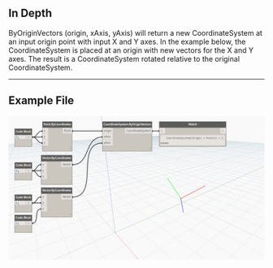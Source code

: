 ## In Depth
ByOriginVectors (origin, xAxis, yAxis) will return a new CoordinateSystem at an input origin point with input X and Y axes. In the example below, the CoordinateSystem is placed at an origin with new vectors for the X and Y axes. The result is a CoordinateSystem rotated relative to the original CoordinateSystem.
___
## Example File

![ByOriginVectors (origin, xAxis, yAxis)](./Autodesk.DesignScript.Geometry.CoordinateSystem.ByOriginVectors(origin,%20xAxis,%20yAxis)_img.jpg)


